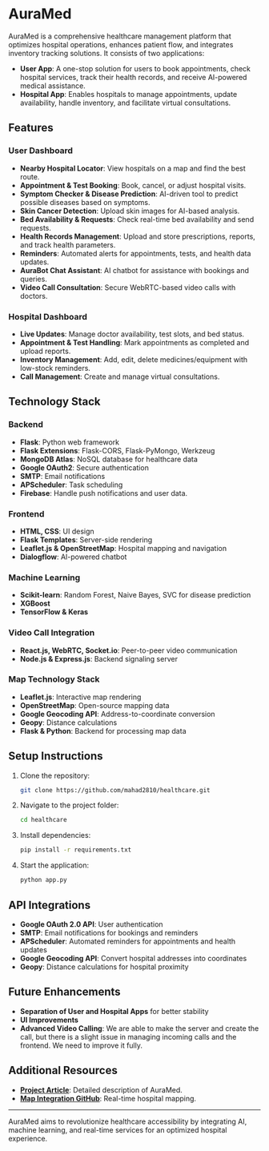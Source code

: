 # AuraMed

AuraMed is a comprehensive healthcare management platform that optimizes hospital operations, enhances patient flow, and integrates inventory tracking solutions. It consists of two applications:

- **User App**: A one-stop solution for users to book appointments, check hospital services, track their health records, and receive AI-powered medical assistance.
- **Hospital App**: Enables hospitals to manage appointments, update availability, handle inventory, and facilitate virtual consultations.

## Features

### User Dashboard
- **Nearby Hospital Locator**: View hospitals on a map and find the best route.
- **Appointment & Test Booking**: Book, cancel, or adjust hospital visits.
- **Symptom Checker & Disease Prediction**: AI-driven tool to predict possible diseases based on symptoms.
- **Skin Cancer Detection**: Upload skin images for AI-based analysis.
- **Bed Availability & Requests**: Check real-time bed availability and send requests.
- **Health Records Management**: Upload and store prescriptions, reports, and track health parameters.
- **Reminders**: Automated alerts for appointments, tests, and health data updates.
- **AuraBot Chat Assistant**: AI chatbot for assistance with bookings and queries.
- **Video Call Consultation**: Secure WebRTC-based video calls with doctors.

### Hospital Dashboard
- **Live Updates**: Manage doctor availability, test slots, and bed status.
- **Appointment & Test Handling**: Mark appointments as completed and upload reports.
- **Inventory Management**: Add, edit, delete medicines/equipment with low-stock reminders.
- **Call Management**: Create and manage virtual consultations.

## Technology Stack

### Backend
- **Flask**: Python web framework
- **Flask Extensions**: Flask-CORS, Flask-PyMongo, Werkzeug
- **MongoDB Atlas**: NoSQL database for healthcare data
- **Google OAuth2**: Secure authentication
- **SMTP**: Email notifications
- **APScheduler**: Task scheduling
- **Firebase**: Handle push notifications and user data.

### Frontend
- **HTML, CSS**: UI design
- **Flask Templates**: Server-side rendering
- **Leaflet.js & OpenStreetMap**: Hospital mapping and navigation
- **Dialogflow**: AI-powered chatbot

### Machine Learning
- **Scikit-learn**: Random Forest, Naive Bayes, SVC for disease prediction
- **XGBoost**
- **TensorFlow & Keras**

### Video Call Integration
- **React.js, WebRTC, Socket.io**: Peer-to-peer video communication
- **Node.js & Express.js**: Backend signaling server

### Map Technology Stack
- **Leaflet.js**: Interactive map rendering
- **OpenStreetMap**: Open-source mapping data
- **Google Geocoding API**: Address-to-coordinate conversion
- **Geopy**: Distance calculations
- **Flask & Python**: Backend for processing map data

## Setup Instructions

1. Clone the repository:
   ```bash
   git clone https://github.com/mahad2810/healthcare.git
   ```
2. Navigate to the project folder:
   ```bash
   cd healthcare
   ```
3. Install dependencies:
   ```bash
   pip install -r requirements.txt
   ```
4. Start the application:
   ```bash
   python app.py
   ```

## API Integrations
- **Google OAuth 2.0 API**: User authentication
- **SMTP**: Email notifications for bookings and reminders
- **APScheduler**: Automated reminders for appointments and health updates
- **Google Geocoding API**: Convert hospital addresses into coordinates
- **Geopy**: Distance calculations for hospital proximity


## Future Enhancements
- **Separation of User and Hospital Apps** for better stability
- **UI Improvements**
- **Advanced Video Calling**: We are able to make the server and create the call, but there is a slight issue in managing incoming calls and the frontend. We need to improve it fully.

## Additional Resources
- **[Project Article](https://medium.com/@dwaipayanmath/auramed-comprehensive-healthcare-management-platform-2941d904888c)**: Detailed description of AuraMed.
- **[Map Integration GitHub](https://github.com/SAPtadeep27/hospital_map/blob/master/app.js)**: Real-time hospital mapping.

---

AuraMed aims to revolutionize healthcare accessibility by integrating AI, machine learning, and real-time services for an optimized hospital experience.


